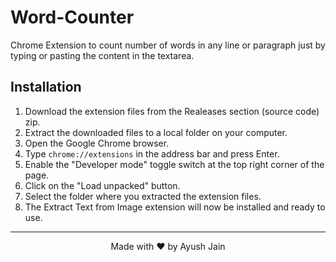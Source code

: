 # Word-Counter
Chrome Extension to count number of words in any line or paragraph just by typing or pasting the content in the textarea.
## Installation
1. Download the extension files from the Realeases section (source code) zip.
2. Extract the downloaded files to a local folder on your computer.
3. Open the Google Chrome browser.
4. Type `chrome://extensions` in the address bar and press Enter.
5. Enable the "Developer mode" toggle switch at the top right corner of the page.
6. Click on the "Load unpacked" button.
7. Select the folder where you extracted the extension files.
8. The Extract Text from Image extension will now be installed and ready to use.

<hr>
<p align="center"> Made with ❤️ by Ayush Jain </p>

